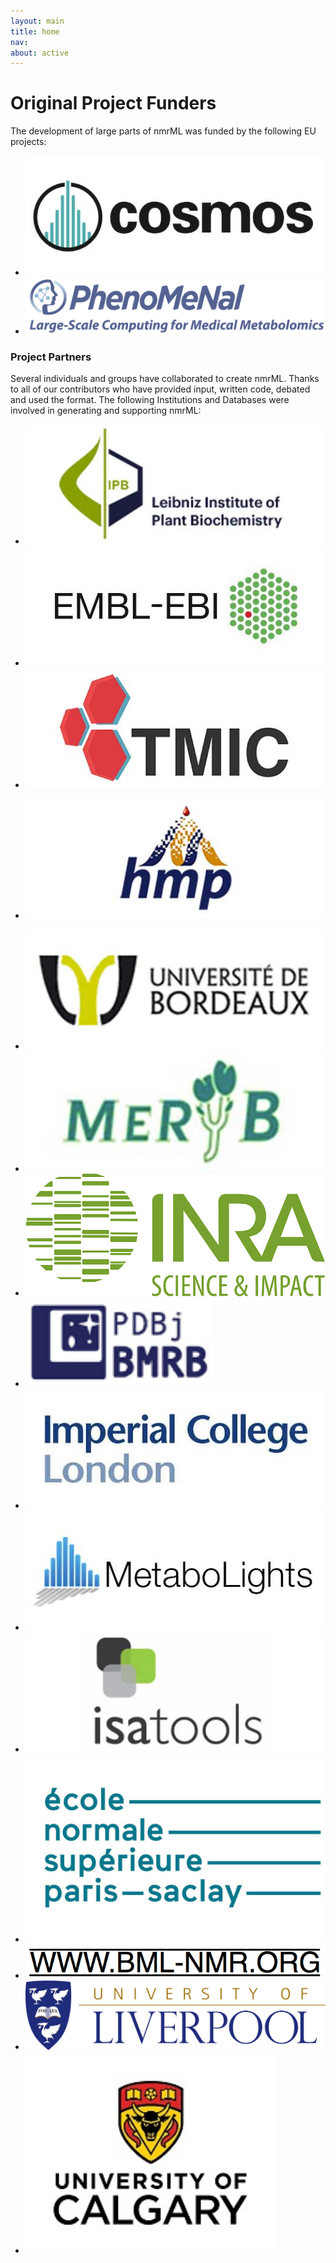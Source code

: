 ```yaml
---
layout: main
title: home
nav:
about: active
---
```


# Original Project Funders

The development of large parts of nmrML was funded by the following EU projects:
<ul class="contributor-list">

  <li><a href="http://www.cosmos-fp7.eu/" title="COSMOS - COordination of Standards in MetabOlomicS" target="_blank">
    <img src="/images/other-logos/cosmos.jpg" />
  </a></li>
  
   <li><a href="http://phenomenal-h2020.eu/home/" title="PhenoMeNal" target="_blank">
    <img src="/images/other-logos/PhenoMeNal_logo.png" />
  </a></li>
  
  </ul>
  
### Project Partners

Several individuals and groups have collaborated to create nmrML. Thanks to all of our contributors who have provided input, written code, debated and used the format. The following Institutions and Databases were involved in generating and supporting nmrML:
<ul class="partner-list">

<li><a href="http://www.ipb-halle.de/en/" title="Leibniz Institute of Plant Biochemistry" target="_blank">
    <img src="/images/other-logos/ipb.jpg" />
  </a></li> 
  
  <li><a href="https://www.ebi.ac.uk/" title="The European Bioinformatics Institute" target="_blank">
    <img src="/images/other-logos/embl-ebi.jpg" />
  </a></li>
  
   <li><a href="http://www.metabolomicscentre.ca/" title="The Metabolomics Innovation Centre (TMIC)" target="_blank">
    <img src="/images/other-logos/tmic.jpg" />
    
  </a></li>   <li><a href="http://www.hmdb.ca/" title="The Human Metabolome Project" target="_blank">
    <img src="/images/other-logos/hmdb.jpg" />
  </a></li>

  <li><a href="http://www.u-bordeaux.fr/" title="L’université de Bordeaux" target="_blank">
    <img src="/images/other-logos/bordeaux.jpg" />
  </a></li>
  
  <li><a href="http://services.cbib.u-bordeaux2.fr/MERYB/" title="Metabolomic Repository Bordeaux" target="_blank">
    <img src="/images/other-logos/meryb.jpg" />
  </a></li>
  
   <li><a href="http://www.bordeaux-aquitaine.inra.fr/" title="INRA - Centre Bordeaux Aquitaine" target="_blank">
    <img src="/images/other-logos/INRA_logojpeg-2016.jpg" width="500" heigth="160" />
  </a></li>
  
   <li><a href="http://bmrbdep.pdbj.org/index_en.html" title="PDBj-BMRB Home" target="_blank">
    <img src="/images/other-logos/pdbj-bmrb.png" width="300" heigth="90" />
  </a></li>
  
   <li><a href="http://www3.imperial.ac.uk/" title="Imperial College London" target="_blank">
    <img src="/images/other-logos/imperial.jpg" />
  </a></li>

  <li><a href="http://www.ebi.ac.uk/metabolights/" title="MetaboLights" target="_blank">
    <img src="/images/other-logos/metabolights.jpg" />
  </a></li>

  <li><a href="http://www.isa-tools.org/" title="ISA Tools" target="_blank">
    <img src="/images/other-logos/isa.jpg" />
  </a></li>
  
  <li><a href="http://www.ens-paris-saclay.fr/" title="EnsParisSaclay" target="_blank">
    <img src="/images/other-logos/EnsParisSaclay.jpg" width="500" heigth="160" />
  </a></li>
  
   <li><a href="http://www.bml-nmr.org/" title="Birmingham Metabolite Library" target="_blank">
    <img src="/images/other-logos/Logo_Helvetica_642_74.png" />
  </a></li>
  
   <li><a href="https://www.liverpool.ac.uk/integrative-biology/staff/andrew-jones/" title="UoL- Institute of Integrative Biology" target="_blank">
    <img src="/images/other-logos/Liverpool-LVP_UNI_LOGO_Pantone.jpg"width="500" heigth="160" />
  </a></li>
  
  <li><a href="http://www.bio.ucalgary.ca/" title="Department of Biology - University of Calgary" target="_blank">
    <img src="/images/other-logos/UCalgaryIcon.jpg"width="400" heigth="100" />
  </a></li>  
  </ul>
